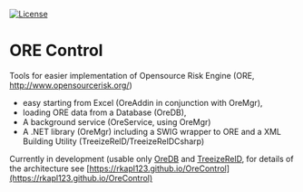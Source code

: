 [![License](https://img.shields.io/github/license/rkapl123/OREControl.svg)](https://github.com/rkapl123/OREControl/blob/master/LICENSE)

# ORE Control

Tools for easier implementation of Opensource Risk Engine (ORE, http://www.opensourcerisk.org/)

* easy starting from Excel (OreAddin in conjunction with OreMgr),
* loading ORE data from a Database (OreDB),
* A background service (OreService, using OreMgr)
* A .NET library (OreMgr) including a SWIG wrapper to ORE and a XML Building Utility (TreeizeRelD/TreeizeRelDCsharp)

Currently in development (usable only [OreDB](https://github.com/rkapl123/OreControl/tree/master/OreDB) and [TreeizeRelD](https://github.com/rkapl123/OreControl/tree/master/OreMgr/TreeizeRelD), for details of the architecture see [https://rkapl123.github.io/OreControl](https://rkapl123.github.io/OreControl)
